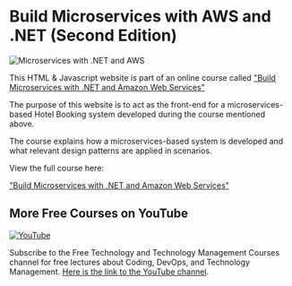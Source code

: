 # Build Microservices with AWS and .NET (Second Edition)

![Microservices with .NET and AWS ](https://img-b.udemycdn.com/course/750x422/2080118_8bbf_8.jpg "Microservices with .NET and AWS")



This HTML & Javascript website is part of an online course called ["Build Microservices with .NET and Amazon Web Services"](https://www.udemy.com/course/build-microservices-with-aspnet-core-amazon-web-services/?referralCode=B288BF33506B34292176)

The purpose of this website is to act as the front-end for a microservices-based Hotel Booking system developed during the course mentioned above. 

The course explains how a microservices-based system is developed and what relevant design patterns are applied in scenarios.

View the full course here:

["Build Microservices with .NET and Amazon Web Services"](https://www.udemy.com/course/build-microservices-with-aspnet-core-amazon-web-services/?referralCode=B288BF33506B34292176)

## More Free Courses on YouTube

[![YouTube](https://img.shields.io/badge/YouTube-Subscribe-red?style=flat&logo=youtube)](http://www.youtube.com/@FreeTechnologyLectures)

Subscribe to the Free Technology and Technology Management Courses channel for free lectures about Coding, DevOps, and Technology Management. [Here is the link to the YouTube channel](http://www.youtube.com/@FreeTechnologyLectures).


